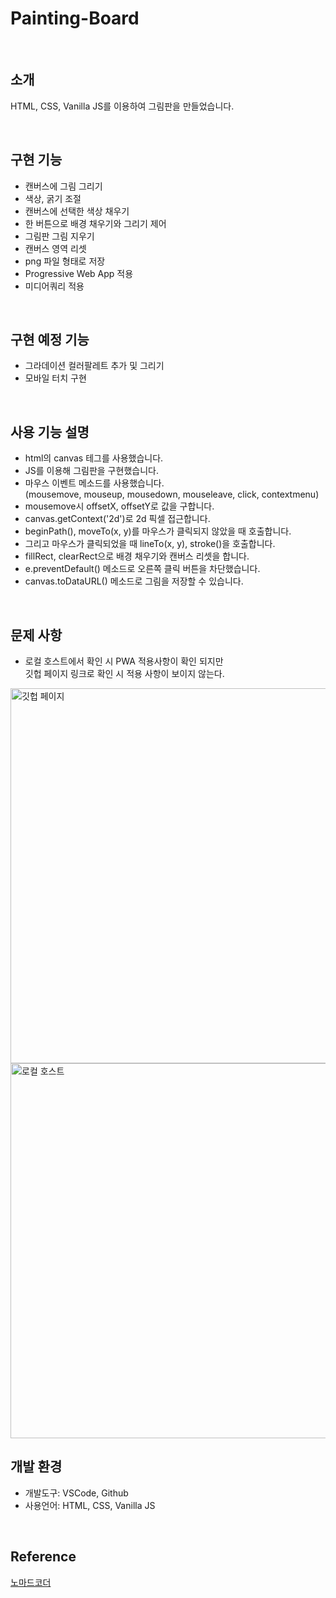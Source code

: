 # Painting-Board

<br>

## 소개
HTML, CSS, Vanilla JS를 이용하여 그림판을 만들었습니다.

<br>

## 구현 기능
  - 캔버스에 그림 그리기
  - 색상, 굵기 조절
  - 캔버스에 선택한 색상 채우기
  - 한 버튼으로 배경 채우기와 그리기 제어
  - 그림판 그림 지우기
  - 캔버스 영역 리셋
  - png 파일 형태로 저장
  - Progressive Web App 적용
  - 미디어쿼리 적용

  <br>

  ## 구현 예정 기능
  - 그라데이션 컬러팔레트 추가 및 그리기
  - 모바일 터치 구현

<br>

## 사용 기능 설명 
  - html의 canvas 테그를 사용했습니다.
  - JS를 이용해 그림판을 구현했습니다.
  - 마우스 이벤트 메소드를 사용했습니다.<br>
    (mousemove, mouseup, mousedown, mouseleave, click, contextmenu)
  - mousemove시 offsetX, offsetY로 값을 구합니다.
  - canvas.getContext('2d')로 2d 픽셀 접근합니다.
  - beginPath(), moveTo(x, y)를 마우스가 클릭되지 않았을 때 호출합니다.
  - 그리고 마우스가 클릭되었을 때 lineTo(x, y), stroke()을 호출합니다.
  - fillRect, clearRect으로 배경 채우기와 캔버스 리셋을 합니다.
  - e.preventDefault() 메소드로 오른쪽 클릭 버튼을 차단했습니다.
  - canvas.toDataURL() 메소드로 그림을 저장할 수 있습니다.

<br>

## 문제 사항
  - 로컬 호스트에서 확인 시 PWA 적용사항이 확인 되지만<br>깃헙 페이지 링크로 확인 시 적용 사항이 보이지 않는다.

  <img src="https://user-images.githubusercontent.com/93115007/148208379-9fc0bc37-ab3c-49b8-9962-95dde4fef4ac.png" alt="깃헙 페이지" width="600">

  <img src="https://user-images.githubusercontent.com/93115007/148208080-a1613cb3-d056-4bec-bdd3-5d05d52ed01e.png" alt="로컬 호스트" width="600">

<br>

## 개발 환경
  - 개발도구: VSCode, Github
  - 사용언어: HTML, CSS, Vanilla JS

<br>

## Reference
  [노마드코더](https://www.youtube.com/channel/UCUpJs89fSBXNolQGOYKn0YQ)